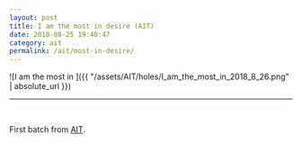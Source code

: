 ```yaml
---
layout: post
title: I am the most in desire (AIT)
date: 2018-08-25 19:40:47
category: ait
permalink: /ait/most-in-desire/ 
---
```


![I am the most in ]({{ "/assets/AIT/holes/I_am_the_most_in_2018_8_26.png" | absolute_url }})

---

&nbsp;
&nbsp;


First batch from [AIT](https://github.com/jchwenger/AIT).
